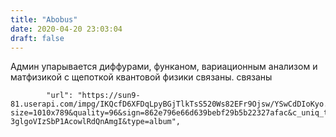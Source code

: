 ```yaml
---
title: "Abobus"
date: 2020-04-20 23:03:04
draft: false
---
```


Админ упарывается диффурами, функаном, вариационным анализом и матфизикой с щепоткой квантовой физики
связаны. связаны

            "url": "https://sun9-81.userapi.com/impg/IKQcfD6XFDqLpyBGjTlkTsS520Ws82EFr9Ojsw/YSwCdDIoKyo.jpg?size=1010x789&quality=96&sign=862e796e66d639bebf29b5b22327afac&c_uniq_tag=IuoLxtwwctIZo_Ny6-3glgoVIzSbP1AcowlRdQnAmgI&type=album",
